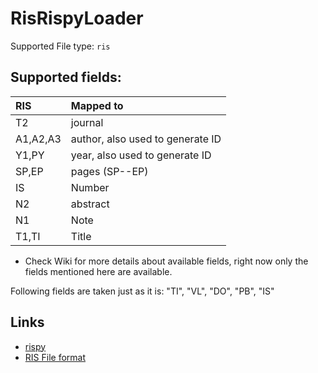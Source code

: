 # RisRispyLoader

Supported File type: `ris`

## Supported fields:


| RIS      | Mapped to                        |
|:---------|:---------------------------------|
| T2       | journal                          |
| A1,A2,A3 | author, also used to generate ID |
| Y1,PY    | year, also used to generate ID   |
| SP,EP    | pages (SP--EP)                   |
| IS       | Number                           |
| N2       | abstract                         |
| N1       | Note                             |
| T1,TI    | Title                            |

* Check Wiki for more details about available fields, right now only the fields
mentioned here are available.

Following fields are taken just as it is:
"TI", "VL", "DO", "PB", "IS"

## Links
* [rispy](https://pypi.org/project/rispy)
* [RIS File format](https://en.wikipedia.org/wiki/RIS_\(file_format\))

